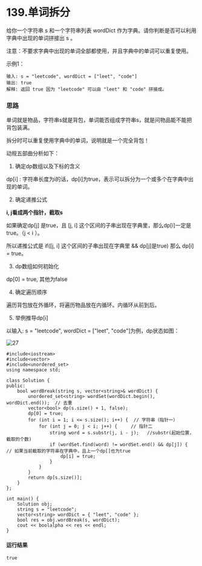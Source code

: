 # 139.单词拆分
给你一个字符串 s 和一个字符串列表 wordDict 作为字典。请你判断是否可以利用字典中出现的单词拼接出 s 。

注意：不要求字典中出现的单词全部都使用，并且字典中的单词可以重复使用。

示例1：

    输入: s = "leetcode", wordDict = ["leet", "code"]
    输出: true
    解释: 返回 true 因为 "leetcode" 可以由 "leet" 和 "code" 拼接成。

### 思路

单词就是物品，字符串s就是背包，单词能否组成字符串s，就是问物品能不能把背包装满。

拆分时可以重复使用字典中的单词，说明就是一个完全背包！

动规五部曲分析如下：

1. 确定dp数组以及下标的含义

dp[i] : 字符串长度为i的话，dp[i]为true，表示可以拆分为一个或多个在字典中出现的单词。

2. 确定递推公式

**i, j看成两个指针，截取s**

如果确定dp[j] 是true，且 [j, i] 这个区间的子串出现在字典里，那么dp[i]一定是true。（j < i ）。

所以递推公式是 if([j, i] 这个区间的子串出现在字典里 && dp[j]是true) 那么 dp[i] = true。

3. dp数组如何初始化

dp[0] = true, 其他为false

4. 确定遍历顺序

遍历背包放在外循环，将遍历物品放在内循环。内循环从前到后。

5. 举例推导dp[i]

以输入: s = "leetcode", wordDict = ["leet", "code"]为例，dp状态如图：

![27](https://github.com/CamWu-cyber/leetcode/blob/master/%E5%8A%A8%E6%80%81%E8%A7%84%E5%88%92/27.png)

    #include<iostream>
    #include<vector>
    #include<unordered_set>
    using namespace std;

    class Solution {
    public:
        bool wordBreak(string s, vector<string>& wordDict) {
            unordered_set<string> wordSet(wordDict.begin(), wordDict.end());  // 去重
            vector<bool> dp(s.size() + 1, false);
            dp[0] = true;
            for (int i = 1; i <= s.size(); i++) {  // 字符串（指针一）
                for (int j = 0; j < i; j++) {     // 指针二
                    string word = s.substr(j, i - j);   //substr(起始位置，截取的个数)
                    if (wordSet.find(word) != wordSet.end() && dp[j]) {   // 如果当前截取的字符串在字典中，且上一个dp[]也为true
                        dp[i] = true;
                    }
                }
            }
            return dp[s.size()];
        }
    };

    int main() {
        Solution obj;
        string s = "leetcode";
        vector<string> wordDict = { "leet", "code" };
        bool res = obj.wordBreak(s, wordDict);
        cout << boolalpha << res << endl;
    }
    
#### 运行结果
    true
